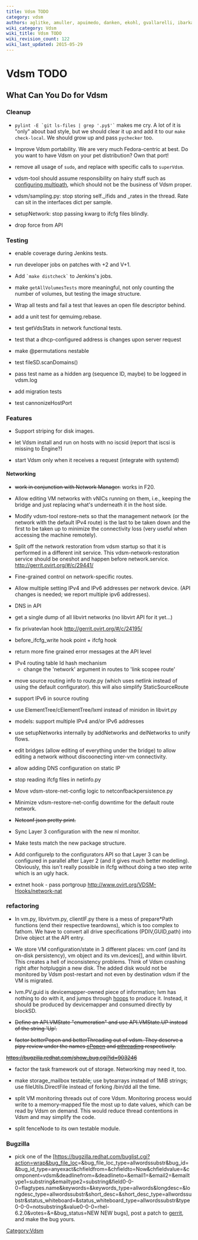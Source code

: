 ```yaml
---
title: Vdsm TODO
category: vdsm
authors: aglitke, amuller, apuimedo, danken, ekohl, gvallarelli, ibarkan, phoracek
wiki_category: Vdsm
wiki_title: Vdsm TODO
wiki_revision_count: 122
wiki_last_updated: 2015-05-29
---
```


# Vdsm TODO

## What Can You Do for Vdsm

### Cleanup

*   `` pylint -E `git ls-files | grep '.py$'` `` makes me cry. A lot of it is "only" about bad style, but we should clear it up and add it to our `make check-local`. We should grow up and pass `pychecker` too.

<!-- -->

*   Improve Vdsm portability. We are very much Fedora-centric at best. Do you want to have Vdsm on your pet distribution? Own that port!

<!-- -->

*   remove all usage of `sudo`, and replace with specific calls to `superVdsm`.

<!-- -->

*   vdsm-tool should assume responsibility on hairy stuff such as [configuring multipath](http://bugzilla.redhat.com/547424), which should not be the business of Vdsm proper.

<!-- -->

*   vdsm/sampling.py: stop storing self._ifids and _rates in the thread. Rate can sit in the interfaces dict per sample.

<!-- -->

*   setupNetwork: stop passing kwarg to ifcfg files blindly.

<!-- -->

*   drop force from API

### Testing

*   enable coverage during Jenkins tests.

<!-- -->

*   run developer jobs on patches with +2 and V+1.

<!-- -->

*   Add `` `make distcheck` `` to Jenkins's jobs.

<!-- -->

*   make `getAllVolumesTests` more meaningful, not only counting the number of volumes, but testing the image structure.

<!-- -->

*   Wrap all tests and fail a test that leaves an open file descriptor behind.

<!-- -->

*   add a unit test for qemuimg.rebase.

<!-- -->

*   test getVdsStats in network functional tests.

<!-- -->

*   test that a dhcp-configured address is changes upon server request

<!-- -->

*   make @permutations nestable

<!-- -->

*   test fileSD.scanDomains()

<!-- -->

*   pass test name as a hidden arg (sequence ID, maybe) to be loggeed in vdsm.log

<!-- -->

*   add migration tests

<!-- -->

*   test cannonizeHostPort

### Features

*   Support striping for disk images.

<!-- -->

*   let Vdsm install and run on hosts with no iscsid (report that iscsi is missing to Engine?)

<!-- -->

*   start Vdsm only when it receives a request (integrate with systemd)

#### Networking

*   ~~work in conjunction with Network Manager.~~ works in F20.

<!-- -->

*   Allow editing VM networks with vNICs running on them, i.e., keeping the bridge and just replacing what's underneath it in the host side.

<!-- -->

*   Modify vdsm-tool restore-nets so that the management network (or the network with the default IPv4 route) is the last to be taken down and the first to be taken up to minimize the connectivity loss (very useful when accessing the machine remotely).

<!-- -->

*   Split off the network restoration from vdsm startup so that it is performed in a different init service. This vdsm-network-restoration service should be oneshot and happen before network.service. <http://gerrit.ovirt.org/#/c/29441/>

<!-- -->

*   Fine-grained control on network-specific routes.

<!-- -->

*   Allow multiple setting IPv4 and IPv6 addresses per network device. (API changes is needed; we report multiple ipv6 addresses).

<!-- -->

*   DNS in API

<!-- -->

*   get a single dump of all libvirt networks (no libvirt API for it yet...)

<!-- -->

*   fix privatevlan hook <http://gerrit.ovirt.org/#/c/24195/>

<!-- -->

*   before_ifcfg_write hook point + ifcfg hook

<!-- -->

*   return more fine grained error messages at the API level

<!-- -->

*   IPv4 routing table Id hash mechanism
    -   change the 'network' argument in routes to 'link scopee route'

<!-- -->

*   move source routing info to route.py (which uses netlink instead of using the default configurator). this will also simplify StaticSourceRoute

<!-- -->

*   support IPv6 in source routing

<!-- -->

*   use ElementTree/cElementTree/lxml instead of minidon in libvirt.py

<!-- -->

*   models: support multiple IPv4 and/or IPv6 addresses

<!-- -->

*   use setupNetworks internally by addNetworks and delNetworks to unify flows.

<!-- -->

*   edit bridges (allow editing of everything under the bridge) to allow editing a network without discoonecting inter-vm connectivity.

<!-- -->

*   allow adding DNS configuration on static IP

<!-- -->

*   stop reading ifcfg files in netinfo.py

<!-- -->

*   Move vdsm-store-net-config logic to netconfbackpersistence.py

<!-- -->

*   Minimize vdsm-restore-net-config downtime for the default route network.

<!-- -->

*   ~~Netconf json pretty print.~~

<!-- -->

*   Sync Layer 3 configuration with the new nl monitor.

<!-- -->

*   Make tests match the new package structure.

<!-- -->

*   Add configureIp to the configurators API so that Layer 3 can be configured in parallel after Layer 2 (and it gives much better modelling). Obviously, this isn't really possible in ifcfg without doing a two step write which is an ugly hack.

<!-- -->

*   extnet hook - pass portgroup <http://www.ovirt.org/VDSM-Hooks/network-nat>

### refactoring

*   In vm.py, libvirtvm.py, clientIF.py there is a mess of prepare\*Path functions (end their respective teardowns), which is too complex to fathom. We have to convert all drive specifications (PDIV,GUID,path) into Drive object at the API entry.

<!-- -->

*   We store VM configuration/state in 3 different places: vm.conf (and its on-disk persistency), vm object and its vm.devices[], and within libvirt. This creates a hell of inconsistency problems. Think of Vdsm crashing right after hotpluggin a new disk. The added disk would not be monitored by Vdsm post-restart and not even by destination vdsm if the VM is migrated.

<!-- -->

*   lvm.PV.guid is devicemapper-owned piece of information; lvm has nothing to do with it, and jumps through [hoops](http://gerrit.ovirt.org/2940) to produce it. Instead, it should be produced by devicemapper and consumed directly by blockSD.

<!-- -->

*   ~~Define an API.VMState "enumeration" and use API.VMState.UP instead of the string 'Up'.~~

<!-- -->

*   <strike>factor betterPopen and betterThreading out of vdsm. They deserve a pipy review under the names [cPopen](https://pypi.python.org/pypi/cpopen) and [pthreading](http://pypi.python.org/pypi/pthreading) respectively.

<https://bugzilla.redhat.com/show_bug.cgi?id=903246></strike>

*   factor the task framework out of storage. Networking may need it, too.

<!-- -->

*   make storage_mailbox testable; use bytearrays instead of 1MiB strings; use fileUtils.DirectFile instead of forking /bin/dd all the time.

<!-- -->

*   split VM monitoring threads out of core Vdsm. Monitoring process would write to a memory-mapped file the most up to date values, which can be read by Vdsm on demand. This would reduce thread contentions in Vdsm and may simplify the code.

<!-- -->

*   split fenceNode to its own testable module.

### Bugzilla

*   pick one of the [<https://bugzilla.redhat.com/buglist.cgi?action=wrap&bug_file_loc>=&bug_file_loc_type=allwordssubstr&bug_id=&bug_id_type=anyexact&chfieldfrom=&chfieldto=Now&chfieldvalue=&component=vdsm&deadlinefrom=&deadlineto=&email1=&email2=&emailtype1=substring&emailtype2=substring&field0-0-0=flagtypes.name&keywords=&keywords_type=allwords&longdesc=&longdesc_type=allwordssubstr&short_desc=&short_desc_type=allwordssubstr&status_whiteboard=&status_whiteboard_type=allwordssubstr&type0-0-0=notsubstring&value0-0-0=rhel-6.2.0&votes=&=&bug_status=NEW NEW bugs], post a patch to [gerrit](http://gerrit.ovirt.org), and make the bug yours.

<Category:Vdsm>
